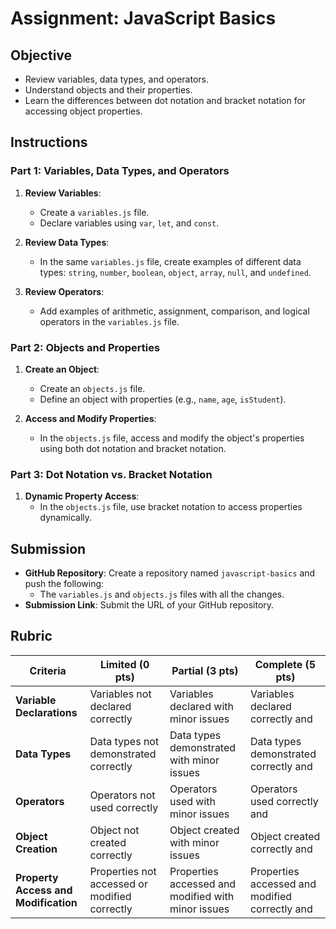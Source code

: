 # Assignment: JavaScript Basics

## Objective

- Review variables, data types, and operators.
- Understand objects and their properties.
- Learn the differences between dot notation and bracket notation for accessing object properties.

## Instructions

### Part 1: Variables, Data Types, and Operators

1. **Review Variables**:

   - Create a `variables.js` file.
   - Declare variables using `var`, `let`, and `const`.

2. **Review Data Types**:

   - In the same `variables.js` file, create examples of different data types: `string`, `number`, `boolean`, `object`, `array`, `null`, and `undefined`.

3. **Review Operators**:
   - Add examples of arithmetic, assignment, comparison, and logical operators in the `variables.js` file.

### Part 2: Objects and Properties

1. **Create an Object**:

   - Create an `objects.js` file.
   - Define an object with properties (e.g., `name`, `age`, `isStudent`).

2. **Access and Modify Properties**:
   - In the `objects.js` file, access and modify the object's properties using both dot notation and bracket notation.

### Part 3: Dot Notation vs. Bracket Notation

1. **Dynamic Property Access**:
   - In the `objects.js` file, use bracket notation to access properties dynamically.

## Submission

- **GitHub Repository**: Create a repository named `javascript-basics` and push the following:
  - The `variables.js` and `objects.js` files with all the changes.
- **Submission Link**: Submit the URL of your GitHub repository.

## Rubric

| Criteria                             | Limited (0 pts)                               | Partial (3 pts)                                    | Complete (5 pts)                               |
| ------------------------------------ | --------------------------------------------- | -------------------------------------------------- | ---------------------------------------------- |
| **Variable Declarations**            | Variables not declared correctly              | Variables declared with minor issues               | Variables declared correctly and               |
| **Data Types**                       | Data types not demonstrated correctly         | Data types demonstrated with minor issues          | Data types demonstrated correctly and          |
| **Operators**                        | Operators not used correctly                  | Operators used with minor issues                   | Operators used correctly and                   |
| **Object Creation**                  | Object not created correctly                  | Object created with minor issues                   | Object created correctly and                   |
| **Property Access and Modification** | Properties not accessed or modified correctly | Properties accessed and modified with minor issues | Properties accessed and modified correctly and |
